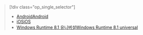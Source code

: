 > [!div class="op_single_selector"]
> * [<span data-ttu-id="05f44-101">Android</span><span class="sxs-lookup"><span data-stu-id="05f44-101">Android</span></span>](../articles/notification-hubs/notification-hubs-aspnet-backend-gcm-android-push-to-user-google-notification.md)
> * [<span data-ttu-id="05f44-102">iOS</span><span class="sxs-lookup"><span data-stu-id="05f44-102">iOS</span></span>](../articles/notification-hubs/notification-hubs-aspnet-backend-ios-apple-apns-notification.md)
> * [<span data-ttu-id="05f44-103">Windows Runtime 8.1 유니버설</span><span class="sxs-lookup"><span data-stu-id="05f44-103">Windows Runtime 8.1 universal</span></span>](../articles/notification-hubs/notification-hubs-aspnet-backend-windows-dotnet-wns-notification.md)
> 
> 

